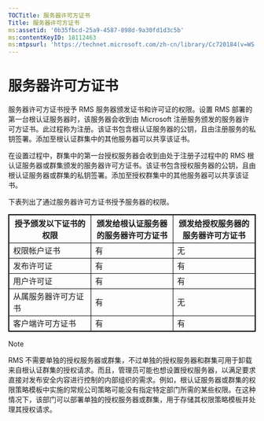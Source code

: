 ```yaml
---
TOCTitle: 服务器许可方证书
Title: 服务器许可方证书
ms:assetid: '0b35fbcd-25a9-4587-898d-9a30fd1d3c5b'
ms:contentKeyID: 18112463
ms:mtpsurl: 'https://technet.microsoft.com/zh-cn/library/Cc720184(v=WS.10)'
---
```


服务器许可方证书
================

服务器许可方证书授予 RMS 服务器颁发证书和许可证的权限。设置 RMS 部署的第一台根认证服务器时，该服务器会收到由 Microsoft 注册服务颁发的服务器许可方证书。此过程称为注册。该证书包含根认证服务器的公钥，且由注册服务的私钥签署。添加至根认证群集中的其他服务器可以共享该证书。

在设置过程中，群集中的第一台授权服务器会收到由处于注册子过程中的 RMS 根认证服务器或群集颁发的服务器许可方证书。该证书包含授权服务器的公钥，且由根认证服务器或群集的私钥签署。添加至授权群集中的其他服务器可以共享该证书。

下表列出了通过服务器许可方证书授予服务器的权限。

 

 
<p></p>

<table style="border:1px solid black;">
<colgroup>
<col width="33%" />
<col width="33%" />
<col width="33%" />
</colgroup>
<thead>
<tr class="header">
<th style="border:1px solid black;" >授予颁发以下证书的权限</th>
<th style="border:1px solid black;" >颁发给根认证服务器的服务器许可方证书</th>
<th style="border:1px solid black;" >颁发给授权服务器的服务器许可方证书</th>
</tr>
</thead>
<tbody>
<tr class="odd">
<td style="border:1px solid black;">权限帐户证书</td>
<td style="border:1px solid black;">有</td>
<td style="border:1px solid black;">无</td>
</tr>
<tr class="even">
<td style="border:1px solid black;">发布许可证</td>
<td style="border:1px solid black;">有</td>
<td style="border:1px solid black;">有</td>
</tr>
<tr class="odd">
<td style="border:1px solid black;">用户许可证</td>
<td style="border:1px solid black;">有</td>
<td style="border:1px solid black;">有</td>
</tr>
<tr class="even">
<td style="border:1px solid black;">从属服务器许可方证书</td>
<td style="border:1px solid black;">有</td>
<td style="border:1px solid black;">无</td>
</tr>
<tr class="odd">
<td style="border:1px solid black;">客户端许可方证书</td>
<td style="border:1px solid black;">有</td>
<td style="border:1px solid black;">有</td>
</tr>
</tbody>
</table>

<p></p>

  
> [!NOTE]  
> RMS 不需要单独的授权服务器或群集，不过单独的授权服务器和群集可用于卸载来自根认证群集的授权请求。而且，管理员可能也想设置授权服务器，以满足要求直接对发布安全内容进行控制的内部组织的需求。例如，根认证服务器或群集的权限策略模板中实施的常规公司策略可能没有指定特定部门所需的某些权限。在这种情况下，该部门可以部署单独的授权服务器或群集，用于存储其权限策略模板并处理其授权请求。 
